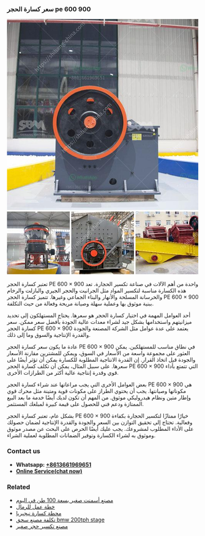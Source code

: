 <h3>سعر كسارة الحجر pe 600 900</h3><img src='1701851018.jpg' alt=''><p>تعتبر كسارة الحجر PE 600 × 900 واحدة من أهم الآلات في صناعة تكسير الحجارة. تعد هذه الكسارة مناسبة لتكسير المواد مثل الجرانيت والحجر الجيري والبازلت والرخام والخرسانة المسلحة والأنهار والبناء الجماعي وغيرها. تتميز كسارة الحجر PE 600 × 900 ببنية موثوق بها وعملية سهلة وصيانة مريحة وفعالة من حيث التكلفة.</p><p>أحد العوامل المهمة في اختيار كسارة الحجر هو سعرها. يحتاج المستهلكون إلى تحديد ميزانيتهم واستخدامها بشكل جيد لشراء معدات عالية الجودة بأفضل سعر ممكن. سعر كسارة الحجر PE 600 × 900 يعتمد على عدة عوامل مثل الشركة المصنعة والجودة والقدرة الإنتاجية والسوق وما إلى ذلك.</p><p>عادة ما يكون سعر كسارة الحجر PE 600 × 900 في نطاق مناسب للمستهلكين. يمكن العثور على مجموعة واسعة من الأسعار في السوق، ويمكن للمشترين مقارنة الأسعار والجودة قبل اتخاذ القرار. إن القدرة الانتاجية المطلوبة للكسارة يمكن أن تؤثر أيضًا على سعرها. على سبيل المثال، يمكن أن تكلف كسارة الحجر PE 600 × 900 التي تتمتع بأداء قوي وقدرة إنتاجية عالية أكثر من الطرازات الأخرى.</p><p>بعض العوامل الأخرى التي يجب مراعاتها عند شراء كسارة الحجر PE 600 × 900 هي مكوناتها وصيانتها. يجب أن يحتوي الطراز على مكونات قوية ومتينة مثل محرك قوي وإطار متين ونظام هيدروليكي موثوق. من المهم أن تكون لديك أيضًا خدمة ما بعد البيع الممتازة ودعم فني للحصول على قيمة كبيرة لمبلغك المستثمر.</p><p>بشكل عام، تعتبر كسارة الحجر PE 600 × 900 خيارًا ممتازًا لتكسير الحجارة بكفاءة وفعالية. تحتاج إلى تحقيق التوازن بين السعر والجودة والقدرة الإنتاجية لضمان حصولك على الأداء المطلوب لمشروعك. يجب عليك أيضًا الحرص على البحث عن مصدر موثوق وموثوق به لشراء الكسارة وتوفير الضمانات المطلوبة لعملية الشراء.</p><h3>Contact us</h3><ul><li><strong>Whatsapp:&nbsp;<a href="https://wa.me/8613661969651">+8613661969651</a></strong></li><li><a href="https://swt.shibang-china.com/?git&amp;zhl&amp;سعر كسارة الحجر pe 600 900"><strong>Online Service(chat now)</strong></a></li></ul><h3>Related</h3><ul><li><a href='مصنع أسمنت صغير بسعة 100 طن في اليوم.md'>مصنع أسمنت صغير بسعة 100 طن في اليوم</a></li><li><a href='خطة عمل للرمال.md'>خطة عمل للرمال</a></li><li><a href='محطة كسارة نيجيريا.md'>محطة كسارة نيجيريا</a></li><li><a href='تكلفة مصنع سحق bmw 200tph stage.md'>تكلفة مصنع سحق bmw 200tph stage</a></li><li><a href='مصنع تكسير حجر صغير.md'>مصنع تكسير حجر صغير</a></li></ul>